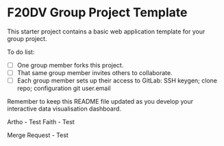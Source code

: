 # F20DV Group Project Template

This starter project contains a basic web application template for your group project.

To do list:
 - [ ] One group member forks this project.
 - [ ] That same group member invites others to collaborate.
 - [ ] Each group member sets up their access to GitLab: SSH keygen; clone repo; configuration git user.email

Remember to keep this README file updated as you develop your interactive data visualisation dashboard.

Artho - Test
Faith - Test

Merge Request - Test